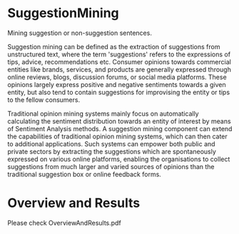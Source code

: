 # SuggestionMining
Mining suggestion or non-suggestion sentences.

Suggestion mining can be defined as the extraction of suggestions from unstructured text, where the term 'suggestions' refers to the expressions of tips, advice, recommendations etc. Consumer opinions towards commercial entities like brands, services, and products are generally expressed through online reviews, blogs, discussion forums, or social media platforms. These opinions largely express positive and negative sentiments towards a given entity, but also tend to contain suggestions for improvising the entity or tips to the fellow consumers. 

Traditional opinion mining systems mainly focus on automatically calculating the sentiment distribution towards an entity of interest by means of Sentiment Analysis methods. A suggestion mining component can extend the capabilities of traditional opinion mining systems, which can then cater to additional applications. Such systems can empower both public and private sectors by extracting the suggestions which are spontaneously expressed on various online platforms, enabling the organisations to collect suggestions from much larger and varied sources of opinions than the traditional suggestion box or online feedback forms.

# Overview and Results
Please check OverviewAndResults.pdf
